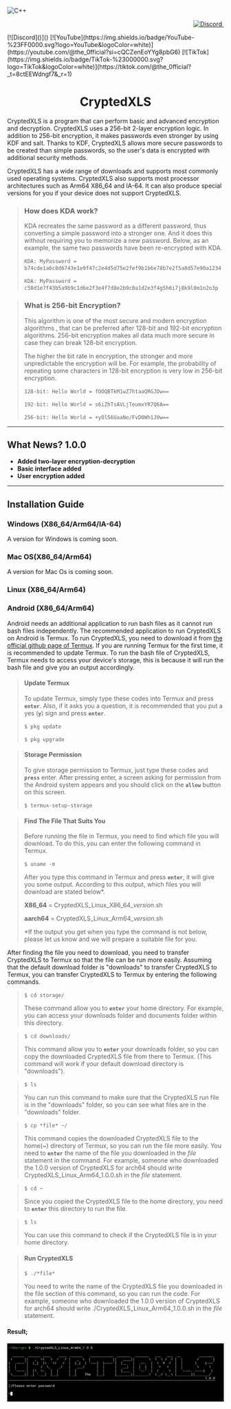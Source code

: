 ![C++](https://img.shields.io/badge/c++-%2300599C.svg?style=flat&logo=c%2B%2B&logoColor=white)
<p align="right">
 <a href="https://discord.gg/https://discord.com/invite/TBuwBscZms" target="_blank">
  <img src="https://img.shields.io/badge/Discord-%237289DA.svg?logo=discord&logoColor=white" alt="Discord">
 </a>
<img src="" alt="">
</p>
[![Discord]()]()
[![YouTube](https://img.shields.io/badge/YouTube-%23FF0000.svg?logo=YouTube&logoColor=white)](https://youtube.com/@the_0fficial?si=cQCZenEoYYg8pbG6)
[![TikTok](https://img.shields.io/badge/TikTok-%23000000.svg?logo=TikTok&logoColor=white)](https://tiktok.com/@the_0fficial?_t=8ctEEWdngf7&_r=1) 

<h1 align=center> CryptedXLS </h1>

 CryptedXLS is a program that can perform basic and advanced encryption and decryption. CryptedXLS uses a 256-bit 2-layer encryption logic. In addition to 256-bit encryption, it makes passwords even stronger by using KDF and salt. Thanks to KDF, CryptedXLS allows more secure passwords to be created than simple passwords, so the user's data is encrypted with additional security methods. 

 CryptedXLS has a wide range of downloads and supports most commonly used operating systems. CryptedXLS also supports most processor architectures such as Arm64 X86_64 and IA-64. It can also produce special versions for you if your device does not support CryptedXLS.

> ### How does KDA work?
>  KDA recreates the same password as a different password, thus  converting a simple password into a stronger one. And it does this  without requiring you to memorize a new password. Below, as an example, the same two passwords have been re-encrypted with KDA.
> ```text
> KDA: MyPassword = b74cde1a6c8d6743e1e9f47c2e4d5d75e2fef9b1b6e78b7e2f5a8d57e90a1234
> ```
> ```text
> KDA: MyPassword = c58d1e7f43b5a9b9c1d6e2f3e4f7d8e2b9c0a1d2e3f4g5h6i7j8k9l0m1n2o3p
> ```

> ### What is 256-bit Encryption?
>  This algorithm is one of the most secure and modern encryption algorithms , that can be preferred after 128-bit and 192-bit encryption algorithms. 256-bit encryption makes all data much more secure in case they can break 128-bit encryption.
> 
>  The higher the bit rate in encryption, the stronger and more unpredictable the encryption will be. For example, the probability of repeating some characters in 128-bit encryption is very low in 256-bit encryption.
> ```text
> 128-bit: Hello World = fOOQBTkM1wZ7htaaQRGJDw==
> ```
> ```text
> 192-bit: Hello World = s6iZhTsAVLjTeumxYR7Q6A==
> ```
> ```text
> 256-bit: Hello World = +yOl56UaaNo/FvD0Wh1J0w==
> ```

***
 
## What News? 1.0.0
- **Added two-layer encryption-decryption**
- **Basic interface added**
- **User encryption added**

***

## Installation Guide
### Windows (X86_64/Arm64/IA-64)
A version for Windows is coming soon.

### Mac OS(X86_64/Arm64)
A version for Mac Os is coming soon.

### Linux (X86_64/Arm64)

### Android (X86_64/Arm64)

 Android needs an additional application to run bash files as it cannot run bash files independently. The recommended application to run CryptedXLS on Android is Termux. To run CryptedXLS, you need to download it from [the official github page of Termux](https://github.com/termux/termux-app). If you are running Termux for the first time, it is recommended to update Termux. To run the bash file of CryptedXLS, Termux needs to access your device's storage, this is because it will run the bash file and give you an output accordingly.

> #### Update Termux
> To update Termux, simply type these codes into Termux and press **`enter`**. Also, if it asks you a question, it is recommended that you put a yes (**`y`**) sign and press **`enter`**.
> ```console
> $ pkg update
> ```
> ```console
> $ pkg upgrade
> ```

> #### Storage Permission
> To give storage permission to Termux, just type these codes and **`press`** enter. After pressing enter, a screen asking for permission from the Android system appears and you should click on the **`allow`** button on this screen.
> ```console
> $ termux-setup-storage
> ```

> #### Find The File That Suits You
> Before running the file in Termux, you need to find which file you will download. To do this, you can enter the following command in Termux.
> ```console
> $ uname -m
> ```
> After you type this command in Termux and press **`enter`**, it will give you some output. According to this output, which files you will download are stated below*.
> 
> **X86_64** = CryptedXLS_Linux_X86_64_*version*.sh
> 
> **aarch64** = CryptedXLS_Linux_Arm64_*version*.sh
> 
> *If the output you get when you type the command is not below, please let us know and we will prepare a suitable file for you.

 After finding the file you need to download, you need to transfer CryptedXLS to Termux so that the file can be run more easily. Assuming that the default download folder is "downloads" to transfer CryptedXLS to Termux, you can transfer CryptedXLS to Termux by entering the following commands.
> ```console
> $ cd storage/
> ```
> These command allow you to **`enter`** your home directory. For example, you can access your downloads folder and documents folder within this directory.

> ```console
> $ cd downloads/
> ```
> This command allow you to **`enter`** your downloads folder, so you can copy the downloaded CryptedXLS file from there to Termux. (This command will work if your default download directory is "downloads").

> ```console
> $ ls
> ```
> You can run this command to make sure that the CryptedXLS run file is in the "downloads" folder, so you can see what files are in the "downloads" folder.

> ```console
> $ cp *file* ~/
> ```
> This command copies the downloaded CryptedXLS file to the home(~) directory of Termux, so you can run the file more easily. You need to **`enter`** the name of the file you downloaded in the *file* statement in the command. For example, someone who downloaded the 1.0.0 version of CryptedXLS for arch64 should write CryptedXLS_Linux_Arm64_1.0.0.sh in the *file* statement.

> ```console
> $ cd ~
> ```
> Since you copied the CryptedXLS file to the home directory, you need to **`enter`** this directory to run the file.

> ```console
> $ ls
> ```
> You can use this command to check if the CryptedXLS file is in your home directory.

> #### Run CryptedXLS
> ```console
> $ ./*file*
> ```
> You need to write the name of the CryptedXLS file you downloaded in the file section of this command, so you can run the code. For example, someone who downloaded the 1.0.0 version of CryptedXLS for arch64 should write ./CryptedXLS_Linux_Arm64_1.0.0.sh in the *file* statement.

#### Result;
![Result img](/.github/Result_Termux.jpg)
